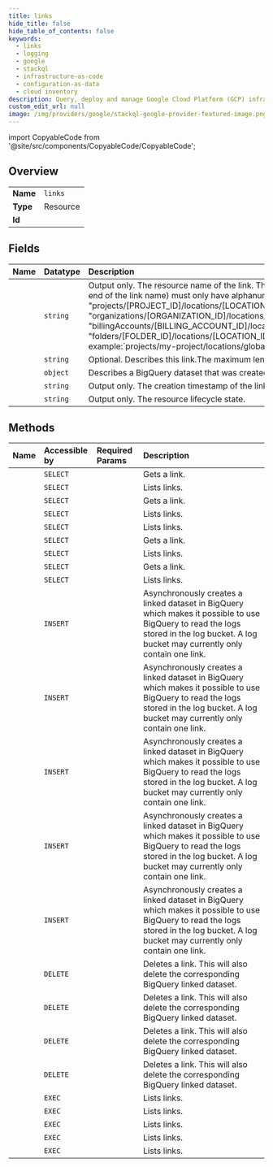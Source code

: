 ```yaml
---
title: links
hide_title: false
hide_table_of_contents: false
keywords:
  - links
  - logging
  - google    
  - stackql
  - infrastructure-as-code
  - configuration-as-data
  - cloud inventory
description: Query, deploy and manage Google Cloud Platform (GCP) infrastructure and resources using SQL
custom_edit_url: null
image: /img/providers/google/stackql-google-provider-featured-image.png
---
```


import CopyableCode from '@site/src/components/CopyableCode/CopyableCode';




## Overview
<table><tbody>
<tr><td><b>Name</b></td><td><code>links</code></td></tr>
<tr><td><b>Type</b></td><td>Resource</td></tr>
<tr><td><b>Id</b></td><td><CopyableCode code="logging.links" /></td></tr>
</tbody></table>

## Fields
| Name | Datatype | Description |
|:-----|:---------|:------------|
| <CopyableCode code="name" /> | `string` | Output only. The resource name of the link. The name can have up to 100 characters. A valid link id (at the end of the link name) must only have alphanumeric characters and underscores within it. "projects/[PROJECT_ID]/locations/[LOCATION_ID]/buckets/[BUCKET_ID]/links/[LINK_ID]" "organizations/[ORGANIZATION_ID]/locations/[LOCATION_ID]/buckets/[BUCKET_ID]/links/[LINK_ID]" "billingAccounts/[BILLING_ACCOUNT_ID]/locations/[LOCATION_ID]/buckets/[BUCKET_ID]/links/[LINK_ID]" "folders/[FOLDER_ID]/locations/[LOCATION_ID]/buckets/[BUCKET_ID]/links/[LINK_ID]" For example:`projects/my-project/locations/global/buckets/my-bucket/links/my_link |
| <CopyableCode code="description" /> | `string` | Optional. Describes this link.The maximum length of the description is 8000 characters. |
| <CopyableCode code="bigqueryDataset" /> | `object` | Describes a BigQuery dataset that was created by a link. |
| <CopyableCode code="createTime" /> | `string` | Output only. The creation timestamp of the link. |
| <CopyableCode code="lifecycleState" /> | `string` | Output only. The resource lifecycle state. |
## Methods
| Name | Accessible by | Required Params | Description |
|:-----|:--------------|:----------------|:------------|
| <CopyableCode code="billing_accounts_locations_buckets_links_get" /> | `SELECT` | <CopyableCode code="billingAccountsId, bucketsId, linksId, locationsId" /> | Gets a link. |
| <CopyableCode code="billing_accounts_locations_buckets_links_list" /> | `SELECT` | <CopyableCode code="billingAccountsId, bucketsId, locationsId" /> | Lists links. |
| <CopyableCode code="folders_locations_buckets_links_get" /> | `SELECT` | <CopyableCode code="bucketsId, foldersId, linksId, locationsId" /> | Gets a link. |
| <CopyableCode code="folders_locations_buckets_links_list" /> | `SELECT` | <CopyableCode code="bucketsId, foldersId, locationsId" /> | Lists links. |
| <CopyableCode code="locations_buckets_links_list" /> | `SELECT` | <CopyableCode code="parent, parentType" /> | Lists links. |
| <CopyableCode code="organizations_locations_buckets_links_get" /> | `SELECT` | <CopyableCode code="bucketsId, linksId, locationsId, organizationsId" /> | Gets a link. |
| <CopyableCode code="organizations_locations_buckets_links_list" /> | `SELECT` | <CopyableCode code="bucketsId, locationsId, organizationsId" /> | Lists links. |
| <CopyableCode code="projects_locations_buckets_links_get" /> | `SELECT` | <CopyableCode code="bucketsId, linksId, locationsId, projectsId" /> | Gets a link. |
| <CopyableCode code="projects_locations_buckets_links_list" /> | `SELECT` | <CopyableCode code="bucketsId, locationsId, projectsId" /> | Lists links. |
| <CopyableCode code="billing_accounts_locations_buckets_links_create" /> | `INSERT` | <CopyableCode code="billingAccountsId, bucketsId, locationsId" /> | Asynchronously creates a linked dataset in BigQuery which makes it possible to use BigQuery to read the logs stored in the log bucket. A log bucket may currently only contain one link. |
| <CopyableCode code="folders_locations_buckets_links_create" /> | `INSERT` | <CopyableCode code="bucketsId, foldersId, locationsId" /> | Asynchronously creates a linked dataset in BigQuery which makes it possible to use BigQuery to read the logs stored in the log bucket. A log bucket may currently only contain one link. |
| <CopyableCode code="locations_buckets_links_create" /> | `INSERT` | <CopyableCode code="parent, parentType" /> | Asynchronously creates a linked dataset in BigQuery which makes it possible to use BigQuery to read the logs stored in the log bucket. A log bucket may currently only contain one link. |
| <CopyableCode code="organizations_locations_buckets_links_create" /> | `INSERT` | <CopyableCode code="bucketsId, locationsId, organizationsId" /> | Asynchronously creates a linked dataset in BigQuery which makes it possible to use BigQuery to read the logs stored in the log bucket. A log bucket may currently only contain one link. |
| <CopyableCode code="projects_locations_buckets_links_create" /> | `INSERT` | <CopyableCode code="bucketsId, locationsId, projectsId" /> | Asynchronously creates a linked dataset in BigQuery which makes it possible to use BigQuery to read the logs stored in the log bucket. A log bucket may currently only contain one link. |
| <CopyableCode code="billing_accounts_locations_buckets_links_delete" /> | `DELETE` | <CopyableCode code="billingAccountsId, bucketsId, linksId, locationsId" /> | Deletes a link. This will also delete the corresponding BigQuery linked dataset. |
| <CopyableCode code="folders_locations_buckets_links_delete" /> | `DELETE` | <CopyableCode code="bucketsId, foldersId, linksId, locationsId" /> | Deletes a link. This will also delete the corresponding BigQuery linked dataset. |
| <CopyableCode code="organizations_locations_buckets_links_delete" /> | `DELETE` | <CopyableCode code="bucketsId, linksId, locationsId, organizationsId" /> | Deletes a link. This will also delete the corresponding BigQuery linked dataset. |
| <CopyableCode code="projects_locations_buckets_links_delete" /> | `DELETE` | <CopyableCode code="bucketsId, linksId, locationsId, projectsId" /> | Deletes a link. This will also delete the corresponding BigQuery linked dataset. |
| <CopyableCode code="_billing_accounts_locations_buckets_links_list" /> | `EXEC` | <CopyableCode code="billingAccountsId, bucketsId, locationsId" /> | Lists links. |
| <CopyableCode code="_folders_locations_buckets_links_list" /> | `EXEC` | <CopyableCode code="bucketsId, foldersId, locationsId" /> | Lists links. |
| <CopyableCode code="_locations_buckets_links_list" /> | `EXEC` | <CopyableCode code="parent, parentType" /> | Lists links. |
| <CopyableCode code="_organizations_locations_buckets_links_list" /> | `EXEC` | <CopyableCode code="bucketsId, locationsId, organizationsId" /> | Lists links. |
| <CopyableCode code="_projects_locations_buckets_links_list" /> | `EXEC` | <CopyableCode code="bucketsId, locationsId, projectsId" /> | Lists links. |
